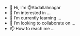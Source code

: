 - 👋 Hi, I’m @Abdallahnagar
- 👀 I’m interested in ...
- 🌱 I’m currently learning ...
- 💞️ I’m looking to collaborate on ...
- 📫 How to reach me ...

<!---
Abdallahnagar/Abdallahnagar is a ✨ special ✨ repository because its `README.md` (this file) appears on your GitHub profile.
You can click the Preview link to take a look at your changes.
--->
